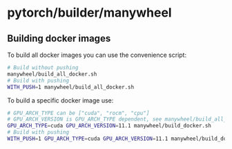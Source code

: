 # pytorch/builder/manywheel

## Building docker images

To build all docker images you can use the convenience script:

```bash
# Build without pushing
manywheel/build_all_docker.sh
# Build with pushing
WITH_PUSH=1 manywheel/build_all_docker.sh
```

To build a specific docker image use:
```bash
# GPU_ARCH_TYPE can be ["cuda", "rocm", "cpu"]
# GPU_ARCH_VERSION is GPU_ARCH_TYPE dependent, see manywheel/build_all_docker.sh for examples
GPU_ARCH_TYPE=cuda GPU_ARCH_VERSION=11.1 manywheel/build_docker.sh
# Build with pushing
WITH_PUSH=1 GPU_ARCH_TYPE=cuda GPU_ARCH_VERSION=11.1 manywheel/build_docker.sh
```
